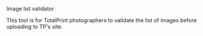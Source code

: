 Image list validator

This tool is for TotalPrint photographers to validate the list of images before uploading to TP's site.
